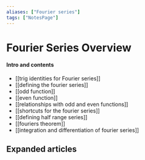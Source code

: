 ```yaml
---
aliases: ["Fourier series"]
tags: ["NotesPage"]
---
```


# Fourier Series Overview

#### Intro and contents
- [[trig identities for Fourier series]]
- [[defining the fourier series]]
- [[odd function]]
- [[even function]]
- [[relationships with odd and even functions]]
- [[shortcuts for the fourier series]]
- [[defining half range series]]
- [[fouriers theorem]]
- [[integration and differentiation of fourier series]]


## Expanded articles

 
